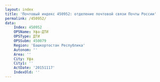 ```yaml
---
layout: index
title: 'Почтовый индекс 450952: отделение почтовой связи Почты России'
permalink: /450952/
data:
    Index: 450952
    OPSName: Уфа-ДТИ
    OPSType: ДТИ
    OPSSubm: 450079
    Region: 'Башкортостан Республика'
    Autonom: ''
    Area: ''
    City: Уфа
    City1: ''
    ActDate: '20151117'
    IndexOld: ''
---
```

